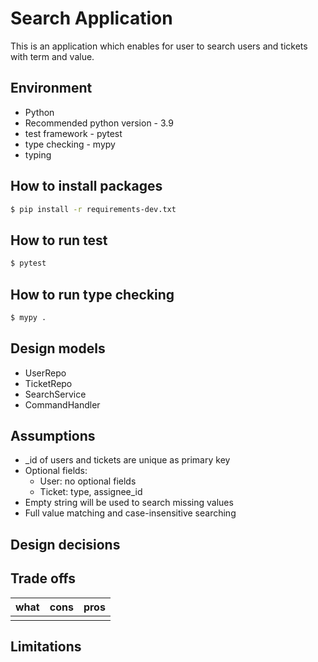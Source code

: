 # Search Application
This is an application which enables for user to search users and tickets with term and value.


## Environment
* Python
* Recommended python version - 3.9
* test framework - pytest
* type checking - mypy
* typing

## How to install packages

```bash
$ pip install -r requirements-dev.txt
```

## How to run test

```bash
$ pytest
```

## How to run type checking

```bash
$ mypy .
```

## Design models
* UserRepo
* TicketRepo
* SearchService
* CommandHandler


## Assumptions
* _id of users and tickets are unique as primary key
* Optional fields:
    * User: no optional fields
    * Ticket: type, assignee_id
* Empty string will be used to search missing values
* Full value matching and case-insensitive searching


## Design decisions



## Trade offs
| what | cons | pros |
|---|---|---|
||||


## Limitations
